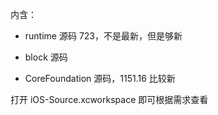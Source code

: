 内含：  
- runtime 源码 723，不是最新，但是够新

- block 源码

- CoreFoundation 源码，1151.16 比较新


打开 iOS-Source.xcworkspace 即可根据需求查看
